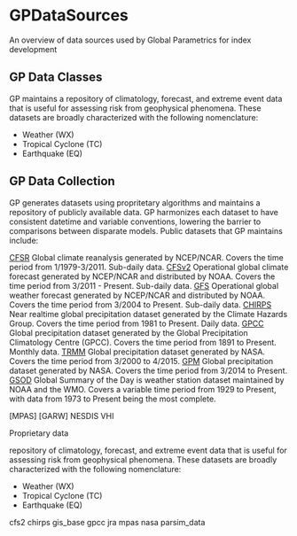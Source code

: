 # GPDataSources
An overview of data sources used by Global Parametrics for index development

## GP Data Classes
GP maintains a repository of climatology, forecast, and extreme event data that is useful for assessing risk from geophysical phenomena.  These datasets are broadly characterized with the following nomenclature:
- Weather (WX)
- Tropical Cyclone (TC)
- Earthquake (EQ)

## GP Data Collection
GP generates datasets using propritetary algorithms and maintains a repository of publicly available data.  GP harmonizes each dataset to have consistent datetime and variable conventions, lowering the barrier to comparisons between disparate models. Public datasets that GP maintains include:

[CFSR](https://climatedataguide.ucar.edu/climate-data/climate-forecast-system-reanalysis-cfsr) Global climate reanalysis generated by NCEP/NCAR. Covers the time period from 1/1979-3/2011. Sub-daily data.
[CFSv2](http://cfs.ncep.noaa.gov/) Operational global climate forecast generated by NCEP/NCAR and distributed by NOAA.  Covers the time period from 3/2011 - Present. Sub-daily data.
[GFS](https://www.ncdc.noaa.gov/data-access/model-data/model-datasets/global-forcast-system-gfs) Operational global weather forecast generated by NCEP/NCAR and distributed by NOAA. Covers the time period from 3/2004 to Present. Sub-daily data.
[CHIRPS](http://chg.geog.ucsb.edu/data/chirps/) Near realtime global precipitation dataset generated by the Climate Hazards Group. Covers the time period from 1981 to Present. Daily data.
[GPCC](https://www.dwd.de/EN/ourservices/gpcc/gpcc.html) Global precipitation dataset generated by the Global Precipitation Climatology Centre (GPCC).  Covers the time period from 1891 to Present. Monthly data.
[TRMM](https://pmm.nasa.gov/TRMM) Global precipitation dataset generated by NASA. Covers the time period from 3/2000 to 4/2015.
[GPM](https://pmm.nasa.gov/GPM) Global precipitation dataset generated by NASA. Covers the time period from 3/2014 to Present.
[GSOD](https://data.nodc.noaa.gov/cgi-bin/iso?id=gov.noaa.ncdc:C00516) Global Summary of the Day is weather station dataset maintained by NOAA and the WMO.  Covers a variable time period from 1929 to Present, with data from 1973 to Present being the most complete.


[MPAS]
[GARW]
NESDIS VHI


Proprietary data


repository of climatology, forecast, and extreme event data that is useful for assessing risk from geophysical phenomena.  These datasets are broadly characterized with the following nomenclature:
- Weather (WX)
- Tropical Cyclone (TC)
- Earthquake (EQ)


cfs2
chirps
gis_base
gpcc
jra
mpas
nasa
parsim_data
